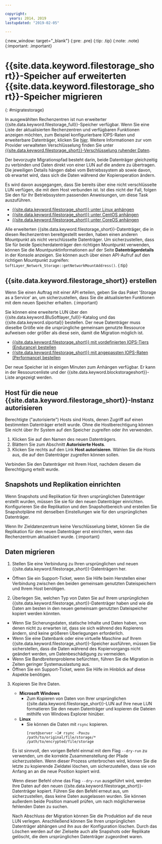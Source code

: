 ```yaml
---

copyright:
  years: 2014, 2019
lastupdated: "2019-02-05"

---
```

{:new_window: target="_blank"}
{:pre: .pre}
{:tip: .tip}
{:note: .note}
{:important: .important}

# {{site.data.keyword.filestorage_short}}-Speicher auf erweiterten {{site.data.keyword.filestorage_short}}-Speicher migrieren
{: #migratestorage}

In ausgewählten Rechenzentren ist nun erweiterter {{site.data.keyword.filestorage_full}}-Speicher verfügbar. Wenn Sie eine Liste der aktualisierten Rechenzentren und verfügbaren Funktionen anzeigen möchten, zum Beispiel konfigurierbare IOPS-Raten und erweiterbare Datenträger, klicken Sie [hier](/docs/infrastructure/FileStorage?topic=FileStorage-news). Weitere Informationen zur vom Provider verwalteten Verschlüsselung finden Sie unter [{{site.data.keyword.filestorage_short}}-Verschlüsselung ruhender Daten](/docs/infrastructure/FileStorage?topic=FileStorage-encryption).

Der bevorzugte Migrationspfad besteht darin, beide Datenträger gleichzeitig zu verbinden und Daten direkt von einer LUN auf die andere zu übertragen. Die jeweiligen Details hängen dabei vom Betriebssystem ab sowie davon, ob erwartet wird, dass sich die Daten während der Kopieroperation ändern.

Es wird davon ausgegangen, dass Sie bereits über eine nicht verschlüsselte LUN verfügen, die mit dem Host verbunden ist. Ist dies nicht der Fall, folgen Sie den für Ihr Betriebssystem passenden Anweisungen, um diese Task auszuführen.

- [{{site.data.keyword.filestorage_short}} unter Linux anhängen](/docs/infrastructure/FileStorage?topic=FileStorage-mountingLinux)
- [{{site.data.keyword.filestorage_short}} unter CentOS anhängen](/docs/infrastructure/FileStorage?topic=FileStorage-mountingCentOS)
- [{{site.data.keyword.filestorage_short}} unter CoreOS anhängen](/docs/infrastructure/FileStorage?topic=FileStorage-mountingCoreOS)

Alle erweiterten {{site.data.keyword.filestorage_short}}-Datenträger, die in diesen Rechenzentren bereitgestellt werden, haben einen anderen Mountpunkt als nicht verschlüsselte Datenträger. Um sicherzustellen, dass Sie für beide Speicherdatenträger den richtigen Mountpunkt verwenden, können Sie die Mountpunktinformationen auf der Seite **Datenträgerdetails** in der Konsole anzeigen. Sie können auch über einen API-Aufruf auf den richtigen Mountpunkt zugreifen: `SoftLayer_Network_Storage::getNetworkMountAddress()`.
{:tip}


## {{site.data.keyword.filestorage_short}} erstellen

Wenn Sie einen Auftrag mit einer API erteilen, geben Sie das Paket 'Storage as a Service' an, um sicherzustellen, dass Sie die aktualisierten Funktionen mit dem neuen Speicher erhalten.
{:important}

Sie können eine erweiterte LUN über den {{site.data.keyword.BluSoftlayer_full}}-Katalog und das {{site.data.keyword.slportal}} bestellen. Der neue Datenträger muss dieselbe Größe wie die ursprüngliche gemeinsam genutzte Ressource aufweisen oder größer als diese sein, damit die Migration möglich ist.

- [{{site.data.keyword.filestorage_short}} mit vordefinierten IOPS-Tiers (Endurance) bestellen](/docs/infrastructure/FileStorage?topic=FileStorage-orderingConsole#endurance)
- [{{site.data.keyword.filestorage_short}} mit angepassten IOPS-Raten (Performance) bestellen](/docs/infrastructure/FileStorage?topic=FileStorage-orderingConsole#performance)

Der neue Speicher ist in einigen Minuten zum Anhängen verfügbar. Er kann in der Ressourcenliste und der {{site.data.keyword.blockstorageshort}}-Liste angezeigt werden.


## Host für die neue {{site.data.keyword.filestorage_short}}-Instanz autorisieren

Berechtigte ("autorisierte") Hosts sind Hosts, denen Zugriff auf einen bestimmten Datenträger erteilt wurde. Ohne die Hostberechtigung können Sie nicht über Ihr System auf den Speicher zugreifen oder ihn verwenden.

1. Klicken Sie auf den Namen des neuen Datenträgers.
2. Blättern Sie zum Abschnitt **Autorisierte Hosts**.
3. Klicken Sie rechts auf den Link **Host autorisieren**. Wählen Sie die Hosts aus, die auf den Datenträger zugreifen können sollen.

Verbinden Sie den Datenträger mit Ihrem Host, nachdem diesem die Berechtigung erteilt wurde.


## Snapshots und Replikation einrichten

Wenn Snapshots und Replikation für Ihren ursprünglichen Datenträger erstellt wurden, müssen Sie sie für den neuen Datenträger einrichten. Konfigurieren Sie die Replikation und den Snapshotbereich und erstellen Sie Snapshotpläne mit denselben Einstellungen wie für den ursprünglichen Datenträger.

Wenn Ihr Zieldatenzentrum keine Verschlüsselung bietet, können Sie die Replikation für den neuen Datenträger erst einrichten, wenn das Rechenzentrum aktualisiert wurde.
{:important}


## Daten migrieren

1. Stellen Sie eine Verbindung zu Ihren ursprünglichen und neuen {{site.data.keyword.filestorage_short}}-Datenträgern her.
  - Öffnen Sie ein Support-Ticket, wenn Sie Hilfe beim Herstellen einer Verbindung zwischen den beiden gemeinsam genutzten Dateispeichern und Ihrem Host benötigen.

2. Überlegen Sie, welchen Typ von Daten Sie auf Ihrem ursprünglichen {{site.data.keyword.filestorage_short}}-Datenträger haben und wie die Daten am besten in den neuen gemeinsam genutzten Dateispeicher kopiert werden könnten.
  - Wenn Sie Sicherungsdaten, statische Inhalte und Daten haben, von denen nicht zu erwarten ist, dass sie sich während des Kopierens ändern, sind keine größeren Überlegungen erforderlich.
  - Wenn Sie eine Datenbank oder eine virtuelle Maschine auf Ihrem {{site.data.keyword.filestorage_short}}-Speicher ausführen, müssen Sie sicherstellen, dass die Daten während des Kopiervorgangs nicht geändert werden, um Datenbeschädigung zu vermeiden.
  - Wenn Sie Bandbreitenprobleme befürchten, führen Sie die Migration in Zeiten geringer Systemauslastung aus.
  - Öffnen Sie ein Support-Ticket, wenn Sie Hilfe im Hinblick auf diese Aspekte benötigen.

3. Kopieren Sie Ihre Daten.
   - **Microsoft Windows**
     - Zum Kopieren von Daten von Ihrer ursprünglichen {{site.data.keyword.filestorage_short}}-LUN auf Ihre neue LUN formatieren Sie den neuen Datenträger und kopieren die Dateien mithilfe von Windows Explorer hinüber.
   - **Linux**
     - Sie können die Daten mit `rsync` kopieren.
       ```
       [root@server ~]# rsync -Pavzu /path/to/original/file/storage/* /path/to/encrypted/file/storage
       ```

   Es ist sinnvoll, den vorigen Befehl einmal mit dem Flag `--dry-run` zu verwenden, um die korrekte Zusammenstellung der Pfade sicherzustellen. Wenn dieser Prozess unterbrochen wird, können Sie die letzte zu kopierende Zieldatei löschen, um sicherzustellen, dass sie von Anfang an an die neue Position kopiert wird.

   Wenn dieser Befehl ohne das Flag `--dry-run` ausgeführt wird, werden Ihre Daten auf den neuen {{site.data.keyword.filestorage_short}}-Datenträger kopiert. Führen Sie den Befehl erneut aus, um sicherzustellen, dass keine Daten ausgelassen wurden. Sie können außerdem beide Position manuell prüfen, um nach möglicherweise fehlenden Daten zu suchen.

   Nach Abschluss der Migration können Sie die Produktion auf die neue LUN verlegen. Anschließend können Sie Ihren ursprünglichen Datenträger abhängen und ihn aus der Konfiguration löschen. Durch das Löschen werden auf der Zielseite auch alle Snapshots oder Replikate gelöscht, die dem ursprünglichen Datenträger zugeordnet waren.
